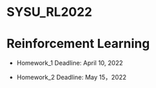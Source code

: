 # SYSU_RL2022
# Reinforcement Learning

* Homework_1 Deadline: April 10, 2022

* Homework_2 Deadline: May 15，2022
